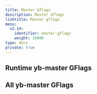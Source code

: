 ```yaml
---
title: Master Gflags
description: Master Gflags
linktitle: Master gflags
menu:
  v2.14:
    identifier: master-gflags
    weight: 10000
type: docs
private: true
---
```


## Runtime yb-master GFlags

<!-- {< flag-listing process="master" flagType="runtime" >}} -->

## All yb-master GFlags

<!-- {< flag-listing process="master" flagType="all" >}} -->

